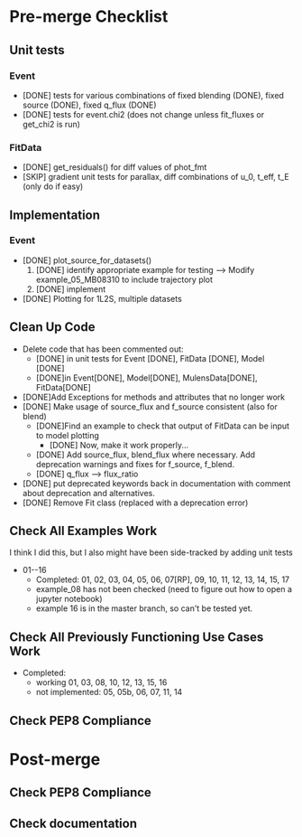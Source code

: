 # Pre-merge Checklist

## Unit tests
### Event
- [DONE] tests for various combinations of fixed blending (DONE), fixed source 
(DONE), 
fixed q_flux (DONE)
- [DONE] tests for event.chi2 (does not change unless fit_fluxes or get_chi2 is 
run)


### FitData
- [DONE] get_residuals() for diff values of phot_fmt
- [SKIP] gradient unit tests for parallax, diff combinations of u_0, t_eff, t_E (only 
do if easy)

## Implementation
### Event
- [DONE] plot_source_for_datasets()
    1) [DONE] identify appropriate example for testing --> Modify 
    example_05_MB08310 to include trajectory plot
    2) [DONE] implement
- [DONE] Plotting for 1L2S, multiple datasets

## Clean Up Code
- Delete code that has been commented out:
    - [DONE] in unit tests for Event [DONE], FitData [DONE], Model [DONE]
    - [DONE]in Event[DONE], Model[DONE], MulensData[DONE], FitData[DONE]
- [DONE]Add Exceptions for methods and attributes that no longer work
- [DONE] Make usage of source_flux and f_source consistent (also for blend)
    - [DONE]Find an example to check that output of FitData can be input to
      model plotting
        - [DONE] Now, make it work properly...
    - [DONE] Add source_flux, blend_flux where necessary. Add deprecation warnings and 
      fixes for f_source, f_blend.
    - [DONE] q_flux --> flux_ratio
- [DONE] put deprecated keywords back in documentation with comment about deprecation 
and alternatives.
- [DONE] Remove Fit class (replaced with a deprecation error)

## Check All Examples Work
I think I did this, but I also might have been side-tracked by adding unit tests
- 01--16
    - Completed: 01, 02, 03, 04, 05, 06, 07[RP], 09, 10, 11, 12, 13, 14, 15, 17
    - example_08 has not been checked (need to figure out how to open a jupyter 
      notebook)
    - example 16 is in the master branch, so can't be tested yet.
      
## Check All Previously Functioning Use Cases Work
- Completed: 
    - working 01, 03, 08, 10, 12, 13, 15, 16
    - not implemented: 05, 05b, 06, 07, 11, 14

## Check PEP8 Compliance

# Post-merge

## Check PEP8 Compliance

## Check documentation